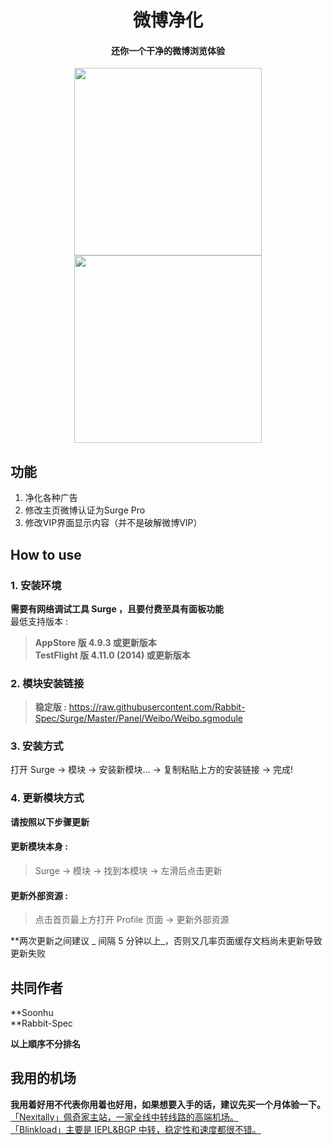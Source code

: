 <h1 align="center">微博净化</h1>

<h4 align="center">还你一个干净的微博浏览体验</h4>

<p align="center">
<img src="https://raw.githubusercontent.com/Rabbit-Spec/Surge/Master/Panel/Weibo/img/1.PNG" width="300"></img>
<img src="https://raw.githubusercontent.com/Rabbit-Spec/Surge/Master/Panel/Weibo/img/2.PNG" width="300"></img>
</p>

## 功能
1. 净化各种广告
2. 修改主页微博认证为Surge Pro
3. 修改VIP界面显示内容（并不是破解微博VIP）

## How to use
### 1. 安装环境
**需要有网络调试工具 Surge ，且要付费至具有面板功能**<br>
最低支持版本 :<br>
>**AppStore 版 4.9.3 或更新版本**<br>
>**TestFlight 版 4.11.0 (2014) 或更新版本**
### 2. 模块安装链接
> **稳定版 :** https://raw.githubusercontent.com/Rabbit-Spec/Surge/Master/Panel/Weibo/Weibo.sgmodule<br>

### 3. 安装方式
打开 Surge -> 模块 -> 安装新模块... -> 复制粘贴上方的安装链接 -> 完成!
### 4. 更新模块方式
**请按照以下步骤更新**<br>
#### 更新模块本身 : 
>Surge -> 模块 -> 找到本模块 -> 左滑后点击更新<br>
#### 更新外部资源 : 
>点击首页最上方打开 Profile 页面 -> 更新外部资源 <br>

**两次更新之间建议 _ 间隔 5 分钟以上_，否则又几率页面缓存文档尚未更新导致更新失败<br>

## 共同作者
**Soonhu<br>
**Rabbit-Spec<br>

__以上順序不分排名__

## 我用的机场
**我用着好用不代表你用着也好用，如果想要入手的话，建议先买一个月体验一下。**<br>
[「Nexitally」佩奇家主站，一家全线中转线路的高端机场。](https://naixii.com/signupbyemail.aspx?MemberCode=0b532ff85dda43e595fb1ae17843ae6d20211110231626) <br>
[「Blinkload」主要是 IEPL&BGP 中转，稳定性和速度都很不错。](https://blinkload.to/aff/CLnL) <br>
